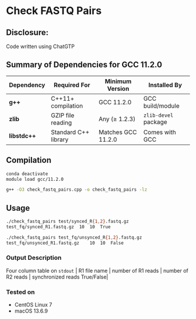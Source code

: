 # Check FASTQ Pairs

## Disclosure:
Code written using ChatGTP

## Summary of Dependencies for GCC 11.2.0

| Dependency      | Required For           | Minimum Version     | Installed By         |
|-----------------|------------------------|----------------------|----------------------|
| **g++**         | C++11+ compilation     | GCC 11.2.0           | GCC build/module     |
| **zlib**        | GZIP file reading      | Any (≥ 1.2.3)        | `zlib-devel` package |
| **libstdc++**   | Standard C++ library   | Matches GCC 11.2.0   | Comes with GCC       |


## Compilation
```bash
conda deactivate
module load gcc/11.2.0

g++ -O3 check_fastq_pairs.cpp -o check_fastq_pairs -lz

```

## Usage

```bash
./check_fastq_pairs test/synced_R{1,2}.fastq.gz
test_fq/synced_R1.fastq.gz	10	10	True

./check_fastq_pairs test_fq/unsynced_R{1,2}.fastq.gz
test_fq/unsynced_R1.fastq.gz	10	10	False
```

### Output Description

Four column table on `stdout` 
| R1 file name | number of R1 reads | number of R2 reads | synchronized reads True/False|


### Tested on 
* CentOS Linux 7
* macOS 13.6.9
